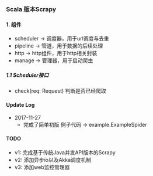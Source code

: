 ### Scala 版本Scrapy

#### 1. 组件

- scheduler -> 调度器，用于url调度与去重
- pipeline -> 管道，用于数据的后续处理
- http -> http组件，用于http相关封装
- manage -> 管理器，用于启动爬虫

##### 1.1 Scheduler接口

- check(req: Request) 判断是否已经爬取


#### Update Log

- 2017-11-27
  - 完成了简单初版 例子代码 -> example.ExampleSpider


#### TODO

- v1: 完成基于传统Java并发API版本的Scrapy
- v2: 添加异步io以及Akka调度机制
- v3: 添加web监控管理器